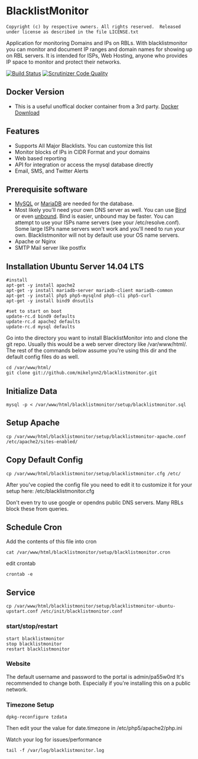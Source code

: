 # BlacklistMonitor
```
Copyright (c) by respective owners. All rights reserved.  Released under license as described in the file LICENSE.txt
```
Application for monitoring Domains and IPs on RBLs.  With blacklistmonitor you can monitor and document IP ranges and domain names for showing up on RBL servers.  It is intended for ISPs, Web Hosting, anyone who provides IP space to monitor and protect their networks.

[![Build Status](https://scrutinizer-ci.com/g/mikelynn2/blacklistmonitor/badges/build.png?b=master)](https://scrutinizer-ci.com/g/mikerlynn/blacklistmonitor/build-status/master)
[![Scrutinizer Code Quality](https://scrutinizer-ci.com/g/mikelynn2/blacklistmonitor/badges/quality-score.png?b=master)](https://scrutinizer-ci.com/g/mikelynn2/blacklistmonitor/?branch=master)

## Docker Version
- This is a useful unoffical docker container from a 3rd party. [Docker Download](https://hub.docker.com/r/grinay/blacklistmonitor/)

## Features
- Supports All Major Blacklists.  You can customize this list
- Monitor blocks of IPs in CIDR Format and your domains
- Web based reporting
- API for integration or access the mysql database directly
- Email, SMS, and Twitter Alerts

## Prerequisite software
- [MySQL](http://www.MySQL.org) or [MariaDB](https://mariadb.org/) are needed for the database.
- Most likely you'll need your own DNS server as well.  You can use [Bind](https://www.isc.org/downloads/bind/) or even [unbound](https://www.unbound.net/).  Bind is easier, unbound may be faster.  You can attempt to use your ISPs name servers (see your /etc/resolve.conf).  Some large ISPs name servers won't work and you'll need to run your own.  Blacklistmonitor will not by default use your OS name servers.
- Apache or Nginx
- SMTP Mail server like postfix

## Installation Ubuntu Server 14.04 LTS
```
#install
apt-get -y install apache2
apt-get -y install mariadb-server mariadb-client mariadb-common
apt-get -y install php5 php5-mysqlnd php5-cli php5-curl
apt-get -y install bind9 dnsutils

#set to start on boot
update-rc.d bind9 defaults
update-rc.d apache2 defaults
update-rc.d mysql defaults
```

Go into the directory you want to install BlacklistMonitor into and clone the git repo.  Usually this would be a web server directory like /var/www/html/.  The rest of the commands below assume you're using this dir and the default config files do as well.

```
cd /var/www/html/
git clone git://github.com/mikelynn2/blacklistmonitor.git
```

## Initialize Data
```
mysql -p < /var/www/html/blacklistmonitor/setup/blacklistmonitor.sql
```

## Setup Apache
```
cp /var/www/html/blacklistmonitor/setup/blacklistmonitor-apache.conf /etc/apache2/sites-enabled/
```

## Copy Default Config
```
cp /var/www/html/blacklistmonitor/setup/blacklistmonitor.cfg /etc/
```

After you've copied the config file you need to edit it to customize it for your setup here: /etc/blacklistmonitor.cfg

Don't even try to use google or opendns public DNS servers.  Many RBLs block these from queries.


## Schedule Cron
Add the contents of this file into cron
```
cat /var/www/html/blacklistmonitor/setup/blacklistmonitor.cron
```
edit crontab
```
crontab -e
```

## Service
```
cp /var/www/html/blacklistmonitor/setup/blacklistmonitor-ubuntu-upstart.conf /etc/init/blacklistmonitor.conf
```

### start/stop/restart
```
start blacklistmonitor
stop blacklistmonitor
restart blacklistmonitor
```

### Website
The default username and password to the portal is admin/pa55w0rd
It's recommended to change both.  Especially if you're installing this on a public network.

### Timezone Setup
```
dpkg-reconfigure tzdata
```
Then edit your the value for date.timezone in /etc/php5/apache2/php.ini


Watch your log for issues/performance
```
tail -f /var/log/blacklistmonitor.log
```



